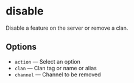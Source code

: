 # disable

Disable a feature on the server or remove a clan.

## Options

* `action` — Select an option
* `clan` — Clan tag or name or alias
* `channel` — Channel to be removed

